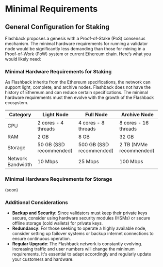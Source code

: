 # Minimal Requirements

## General Configuration for Staking

Flashback proposes a genesis with a Proof-of-Stake (PoS) consensus mechanism. The minimal hardware requirements for running a validator node would be significantly less demanding than those for mining in a Proof-of-Work (PoW) system or current Ethereum chain. Here’s what you would likely need:

### Minimal Hardware Requirements for Staking

As Flashback inherits from the Ethereum specifications, the network can support light, complete, and archive nodes. Flashback does not have the history of Ethereum and can reduce certain specifications. The minimal hardware requirements must then evolve with the growth of the Flashback ecosystem. &#x20;

| Category          | Light Node              | Full Node                | Archive Node            |
| ----------------- | ----------------------- | ------------------------ | ----------------------- |
| CPU               | 2 cores - 4 threads     | 4 cores - 8 threads      | 8 cores - 16 threads    |
| RAM               | 2 GB                    | 8 GB                     | 32 GB                   |
| Storage           | 50 GB (SSD recommended) | 500 GB (SSD recommended) | 2 TB (NVMe recommended) |
| Network Bandwidth | 10 Mbps                 | 25 Mbps                  | 100 Mbps                |

### Minimal Hardware Requirements for Storage

(soon)

### Additional Considerations

* **Backup and Security**: Since validators must keep their private keys secure, consider using hardware security modules (HSMs) or secure offline storage (cold wallets) for private keys.
* **Redundancy**: For those seeking to operate a highly available node, consider setting up failover systems or backup internet connections to ensure continuous operation.
* **Regular Upgrade**: The Flashback network is constantly evolving. Increasing traffic and user numbers will change the minimum requirements. It's essential to adapt accordingly and regularly update your customers and hardware.
